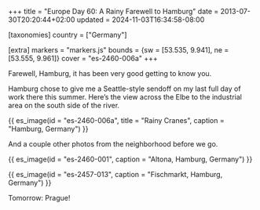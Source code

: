 +++
title = "Europe Day 60: A Rainy Farewell to Hamburg"
date = 2013-07-30T20:20:44+02:00
updated = 2024-11-03T16:34:58-08:00

[taxonomies]
country = ["Germany"]

[extra]
markers = "markers.js"
bounds = {sw = [53.535, 9.941], ne = [53.555, 9.961]}
cover = "es-2460-006a"
+++

Farewell, Hamburg, it has been very good getting to know you. 

<!-- more -->

Hamburg chose to give me a Seattle-style sendoff on my last full day of work there this summer. Here’s the view across the Elbe to the industrial area on the south side of the river.

{{ es_image(id = "es-2460-006a", title = "Rainy Cranes", caption = "Hamburg, Germany") }}

And a couple other photos from the neighborhood before we go.

{{ es_image(id = "es-2460-001", caption = "Altona, Hamburg, Germany") }}

{{ es_image(id = "es-2457-013", caption = "Fischmarkt, Hamburg, Germany") }}

Tomorrow: Prague!
